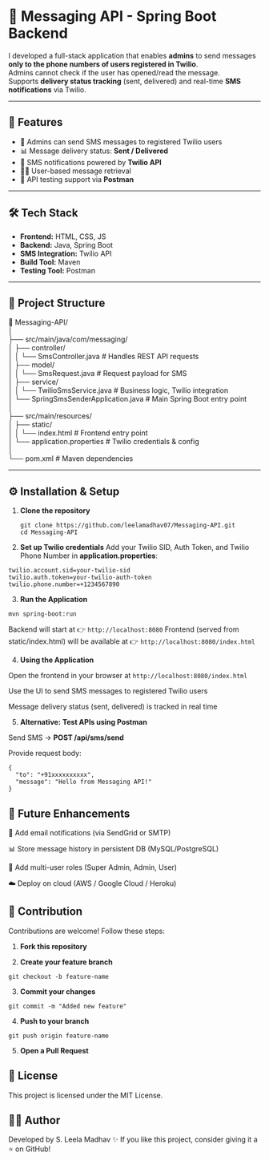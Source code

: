 # 📩 Messaging API - Spring Boot Backend

I developed a full-stack application that enables **admins** to send messages **only to the phone numbers of users registered in Twilio**.  
Admins cannot check if the user has opened/read the message.  
Supports **delivery status tracking** (sent, delivered) and real-time **SMS notifications** via Twilio.  

---

## 🚀 Features
- 👤 Admins can send SMS messages to registered Twilio users  
- 📊 Message delivery status: **Sent / Delivered**  
- 📱 SMS notifications powered by **Twilio API**  
- 🧑‍💻 User-based message retrieval  
- 🧪 API testing support via **Postman**  

---

## 🛠️ Tech Stack
- **Frontend:** HTML, CSS, JS
- **Backend:** Java, Spring Boot  
- **SMS Integration:** Twilio API  
- **Build Tool:** Maven  
- **Testing Tool:** Postman  
---

## 📂 Project Structure
📂 Messaging-API/  
│  
├── src/main/java/com/messaging/  
│   ├── controller/  
│   │   └── SmsController.java          # Handles REST API requests  
│   ├── model/  
│   │   └── SmsRequest.java             # Request payload for SMS  
│   ├── service/  
│   │   └── TwilioSmsService.java       # Business logic, Twilio integration  
│   └── SpringSmsSenderApplication.java # Main Spring Boot entry point  
│  
├── src/main/resources/  
│   ├── static/  
│   │   └── index.html                  # Frontend entry point  
│   └── application.properties          # Twilio credentials & config  
│  
└── pom.xml                             # Maven dependencies  

---

## ⚙️ Installation & Setup

1. **Clone the repository**
   ```
   git clone https://github.com/leelamadhav07/Messaging-API.git
   cd Messaging-API
   ```
2. **Set up Twilio credentials**
Add your Twilio SID, Auth Token, and Twilio Phone Number in **application.properties**:
```
twilio.account.sid=your-twilio-sid
twilio.auth.token=your-twilio-auth-token
twilio.phone.number=+1234567890
```

3. **Run the Application**
```
mvn spring-boot:run
```

Backend will start at 👉 ```http://localhost:8080```
Frontend (served from static/index.html) will be available at 👉
```http://localhost:8080/index.html```

4. **Using the Application**

Open the frontend in your browser at ```http://localhost:8080/index.html```

Use the UI to send SMS messages to registered Twilio users

Message delivery status (sent, delivered) is tracked in real time

5. **Alternative:** **Test APIs using Postman**

Send SMS → **POST /api/sms/send**

Provide request body:
```
{
  "to": "+91xxxxxxxxxx",
  "message": "Hello from Messaging API!"
}
```
## 🌟 Future Enhancements

📩 Add email notifications (via SendGrid or SMTP)

📊 Store message history in persistent DB (MySQL/PostgreSQL)

📱 Add multi-user roles (Super Admin, Admin, User)

☁️ Deploy on cloud (AWS / Google Cloud / Heroku)

## 🤝 Contribution

Contributions are welcome! Follow these steps:

1. **Fork this repository**

2. **Create your feature branch**
```
git checkout -b feature-name
```

3. **Commit your changes**
```
git commit -m "Added new feature"
```

4. **Push to your branch**
```
git push origin feature-name
```

5. **Open a Pull Request**

## 📜 License

This project is licensed under the MIT License.

## 👨‍💻 Author

Developed by S. Leela Madhav ✨
If you like this project, consider giving it a ⭐ on GitHub!

